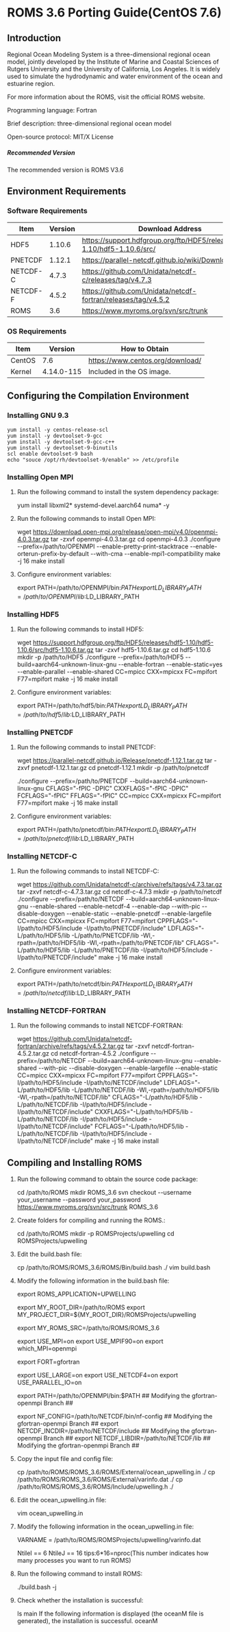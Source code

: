 # ROMS 3.6 Porting Guide(CentOS 7.6)
## Introduction
Regional Ocean Modeling System is a three-dimensional regional ocean model, jointly developed by the Institute of Marine and Coastal Sciences of Rutgers University and the University of California, Los Angeles. It is widely used to simulate the hydrodynamic and water environment of the ocean and estuarine region.

For more information about the ROMS, visit the official ROMS website.

Programming language: Fortran

Brief description: three-dimensional regional ocean model

Open-source protocol: MIT/X License

##### Recommended Version
The recommended version is ROMS V3.6
## Environment Requirements
### Software Requirements
| Item         | Version  |  Download Address                                                          |
| ------------ | -------- | -------------------------------------------------------------------------- |
|  HDF5        |  1.10.6  |  https://support.hdfgroup.org/ftp/HDF5/releases/hdf5-1.10/hdf5-1.10.6/src/ |
|  PNETCDF     |  1.12.1  |  https://parallel-netcdf.github.io/wiki/Download.html                      |
|  NETCDF-C    |  4.7.3   |  https://github.com/Unidata/netcdf-c/releases/tag/v4.7.3                   |
|  NETCDF-F    |  4.5.2   |  https://github.com/Unidata/netcdf-fortran/releases/tag/v4.5.2             |
|  ROMS        |  3.6     |  https://www.myroms.org/svn/src/trunk                                      |
### OS Requirements
| Item    | Version     | How to Obtain                     |
| ------- | ----------- | --------------------------------- |
| CentOS  | 7.6         |  https://www.centos.org/download/ |
| Kernel  | 4.14.0-115  |  Included in the OS image.        |
## Configuring the Compilation Environment
### Installing GNU 9.3


    yum install -y centos-release-scl
    yum install -y devtoolset-9-gcc
    yum install -y devtoolset-9-gcc-c++
    yum install -y devtoolset-9-binutils
    scl enable devtoolset-9 bash
    echo "souce /opt/rh/devtoolset-9/enable" >> /etc/profile
### Installing Open MPI
1. Run the following command to install the system dependency package:


    yum install libxml2* systemd-devel.aarch64 numa* -y
2. Run the following commands to install Open MPI:


    wget https://download.open-mpi.org/release/open-mpi/v4.0/openmpi-4.0.3.tar.gz
    tar -zxvf openmpi-4.0.3.tar.gz
    cd openmpi-4.0.3
    ./configure --prefix=/path/to/OPENMPI --enable-pretty-print-stacktrace --enable-orterun-prefix-by-default  --with-cma --enable-mpi1-compatibility
    make -j 16
    make install
3. Configure environment variables:


    export PATH=/path/to/OPENMPI/bin:$PATH
    export LD_LIBRARY_PATH=/path/to/OPENMPI/lib:$LD_LIBRARY_PATH
### Installing HDF5
1. Run the following commands to install HDF5:


    wget https://support.hdfgroup.org/ftp/HDF5/releases/hdf5-1.10/hdf5-1.10.6/src/hdf5-1.10.6.tar.gz
    tar -zxvf hdf5-1.10.6.tar.gz
    cd hdf5-1.10.6
    mkdir -p /path/to/HDF5
    ./configure --prefix=/path/to/HDF5 --build=aarch64-unknown-linux-gnu --enable-fortran --enable-static=yes --enable-parallel --enable-shared CC=mpicc CXX=mpicxx FC=mpifort F77=mpifort
    make -j 16
    make install
2. Configure environment variables:


    export PATH=/path/to/hdf5/bin:$PATH
    export LD_LIBRARY_PATH=/path/to/hdf5/lib:$LD_LIBRARY_PATH
### Installing PNETCDF
1. Run the following commands to install PNETCDF:


    wget https://parallel-netcdf.github.io/Release/pnetcdf-1.12.1.tar.gz
    tar -zxvf pnetcdf-1.12.1.tar.gz
    cd pnetcdf-1.12.1
    mkdir -p /path/to/pnetcdf

    ./configure --prefix=/path/to/PNETCDF --build=aarch64-unknown-linux-gnu CFLAGS="-fPIC -DPIC" CXXFLAGS="-fPIC -DPIC" FCFLAGS="-fPIC" FFLAGS="-fPIC" CC=mpicc CXX=mpicxx FC=mpifort F77=mpifort
    make -j 16
    make install
2. Configure environment variables:


    export PATH=/path/to/pnetcdf/bin:$PATH
    export LD_LIBRARY_PATH=/path/to/pnetcdf/lib:$LD_LIBRARY_PATH
### Installing NETCDF-C
1. Run the following commands to install NETCDF-C:


    wget https://github.com/Unidata/netcdf-c/archive/refs/tags/v4.7.3.tar.gz
    tar -zxvf netcdf-c-4.7.3.tar.gz
    cd netcdf-c-4.7.3
    mkdir -p /path/to/netcdf
    ./configure --prefix=/path/to/NETCDF --build=aarch64-unknown-linux-gnu --enable-shared --enable-netcdf-4 --enable-dap --with-pic --disable-doxygen --enable-static --enable-pnetcdf --enable-largefile CC=mpicc CXX=mpicxx FC=mpifort F77=mpifort CPPFLAGS="-I/path/to/HDF5/include -I/path/to/PNETCDF/include" LDFLAGS="-L/path/to/HDF5/lib -L/path/to/PNETCDF/lib -Wl,-rpath=/path/to/HDF5/lib -Wl,-rpath=/path/to/PNETCDF/lib" CFLAGS="-L/path/to/HDF5/lib -L/path/to/PNETCDF/lib -I/path/to/HDF5/include -I/path/to/PNETCDF/include"
    make -j 16
    make install
2. Configure environment variables:


    export PATH=/path/to/netcdf/bin:$PATH
    export LD_LIBRARY_PATH=/path/to/netcdf/lib:$LD_LIBRARY_PATH
### Installing NETCDF-FORTRAN
1. Run the following commands to install NETCDF-FORTRAN:


    wget https://github.com/Unidata/netcdf-fortran/archive/refs/tags/v4.5.2.tar.gz
    tar -zxvf netcdf-fortran-4.5.2.tar.gz
    cd netcdf-fortran-4.5.2
    ./configure --prefix=/path/to/NETCDF --build=aarch64-unknown-linux-gnu --enable-shared --with-pic --disable-doxygen --enable-largefile --enable-static CC=mpicc CXX=mpicxx FC=mpifort F77=mpifort CPPFLAGS="-I/path/to/HDF5/include -I/path/to/NETCDF/include" LDFLAGS="-L/path/to/HDF5/lib -L/path/to/NETCDF/lib -Wl,-rpath=/path/to/HDF5/lib -Wl,-rpath=/path/to/NETCDF/lib" CFLAGS="-L/path/to/HDF5/lib -L/path/to/NETCDF/lib -I/path/to/HDF5/include -I/path/to/NETCDF/include" CXXFLAGS="-L/path/to/HDF5/lib -L/path/to/NETCDF/lib -I/path/to/HDF5/include -I/path/to/NETCDF/include" FCFLAGS="-L/path/to/HDF5/lib -L/path/to/NETCDF/lib -I/path/to/HDF5/include -I/path/to/NETCDF/include"
    make -j 16
    make install
## Compiling and Installing ROMS
1. Run the following command to obtain the source code package:
    
    cd /path/to/ROMS
    mkdir ROMS_3.6
    svn checkout --username your_username --password your_password https://www.myroms.org/svn/src/trunk ROMS_3.6

2. Create folders for compiling and running the ROMS.:

    cd /path/to/ROMS
    mkdir -p ROMSProjects/upwelling
    cd ROMSProjects/upwelling

3. Edit the build.bash file:

    cp /path/to/ROMS/ROMS_3.6/ROMS/Bin/build.bash ./
    vim build.bash

4. Modify the following information in the build.bash file:

    export ROMS_APPLICATION=UPWELLING

    export MY_ROOT_DIR=/path/to/ROMS
    export MY_PROJECT_DIR=${MY_ROOT_DIR}/ROMSProjects/upwelling

    export MY_ROMS_SRC=/path/to/ROMS/ROMS_3.6

    export USE_MPI=on
    export USE_MPIF90=on
    export which_MPI=openmpi

    export FORT=gfortran

    export USE_LARGE=on
    export USE_NETCDF4=on
    export USE_PARALLEL_IO=on

    export PATH=/path/to/OPENMPI/bin:$PATH   ## Modifying the gfortran-openmpi Branch ##

    export NF_CONFIG=/path/to/NETCDF/bin/nf-config  ## Modifying the gfortran-openmpi Branch ##
    export NETCDF_INCDIR=/path/to/NETCDF/include  ## Modifying the gfortran-openmpi Branch ##
    export NETCDF_LIBDIR=/path/to/NETCDF/lib  ## Modifying the gfortran-openmpi Branch ##

5. Copy the input file and config file:

    cp /path/to/ROMS/ROMS_3.6/ROMS/External/ocean_upwelling.in ./
    cp /path/to/ROMS/ROMS_3.6/ROMS/External/varinfo.dat ./
    cp /path/to/ROMS/ROMS_3.6/ROMS/Include/upwelling.h ./

6. Edit the ocean_upwelling.in file:

    vim ocean_upwelling.in

7. Modify the following information in the ocean_upwelling.in file:

    VARNAME = /path/to/ROMS/ROMSProjects/upwelling/varinfo.dat

    NtileI == 6
    NtileJ == 16
   tips:6*16=nproc(This number indicates how many processes you want to run ROMS) 

8. Run the following command to install ROMS:

    ./build.bash -j

9. Check whether the installation is successful:


    ls main
If the following information is displayed (the oceanM file is generated), the installation is successful.
    oceanM

